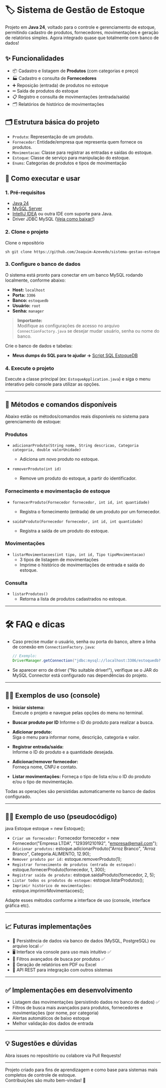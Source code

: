 # 🏷️ Sistema de Gestão de Estoque

Projeto em **Java 24**, voltado para o controle e gerenciamento de estoque, permitindo cadastro de produtos, fornecedores, movimentações e geração de relatórios simples.
Agora integrado quase que totalmente com banco de dados!

## ✨ Funcionalidades

- 📦 Cadastro e listagem de **Produtos** (com categorias e preço)
- 🏭 Cadastro e consulta de **Fornecedores**
- ➕ Reposição (entrada) de produtos no estoque
- ➖ Saída de produtos do estoque
- 📋 Registro e consulta de movimentações (entrada/saída)
- 🗂️ Relatórios de histórico de movimentações

## 🗂️ Estrutura básica do projeto

- `Produto`: Representação de um produto.
- `Fornecedor`: Entidade/empresa que representa quem fornece os produtos.
- `Movimentacao`: Classe para registrar as entradas e saídas do estoque.
- `Estoque`: Classe de serviço para manipulação do estoque.
- `Enums`: Categorias de produtos e tipos de movimentação

## 🚀 Como executar e usar

### 1. Pré-requisitos

- [Java 24](https://www.oracle.com/br/java/technologies/downloads/)
- [MySQL Server](https://dev.mysql.com/downloads/mysql/)
- [IntelliJ IDEA](https://www.jetbrains.com/idea/) ou outra IDE com suporte para Java.
- Driver JDBC MySQL ([Veja como baixar!](https://dev.mysql.com/downloads/connector/j/))

### 2. Clone o projeto

Clone o repositório

 ```sh git clone https://github.com/Joaquim-Azevedo/sistema-gestao-estoque```

### 3. Configure o banco de dados

O sistema está pronto para conectar em um banco MySQL rodando localmente, conforme abaixo:

- **Host:** `localhost`
- **Porta:** `3306`
- **Banco:** `estoquedb`
- **Usuário:** `root`
- **Senha:** `manager`

> **Importante:**  
> Modifique as configurações de acesso no arquivo `ConnectionFactory.java` se desejar mudar usuário, senha ou nome do banco.

Crie o banco de dados e tabelas:

- **Meus dumps do SQL para te ajudar ->** [Script SQL EstoqueDB](https://drive.google.com/file/d/1wW9AcE1iB_PHZRkxskP6F6xOQ_fzWaAq/view?usp=sharing)

### 4. Execute o projeto

Execute a classe principal (ex: `EstoqueApplication.java`) e siga o menu interativo pelo console para utilizar as opções.

---

## 📝 Métodos e comandos disponíveis

Abaixo estão os métodos/comandos reais disponíveis no sistema para gerenciamento de estoque:

### Produtos
- `adicionarProduto(String nome, String descricao, Categoria categoria, double valorUnidade)`
  - Adiciona um novo produto no estoque.

- `removerProduto(int id)`
  - Remove um produto do estoque, a partir do identificador.

### Fornecimento e movimentação de estoque
- `fornecerProduto(Fornecedor fornecedor, int id, int quantidade)`
  - Registra o fornecimento (entrada) de um produto por um fornecedor.

- `saidaProduto(Fornecedor fornecedor, int id, int quantidade)`
  - Registra a saída de um produto do estoque.

### Movimentações
- `listarMovimentacoes(int tipo, int id, Tipo tipoMovimentacao)`
  - 3 tipos de listagem de movimentações
  - Imprime o histórico de movimentações de entrada e saída do estoque.

### Consulta
- `listarProdutos()`
  - Retorna a lista de produtos cadastrados no estoque.

---

# 🛠️ FAQ e dicas

- Caso precise mudar o usuário, senha ou porta do banco, altere a linha de conexão em `ConnectionFactory.java`:

  ```java
  // Exemplo:
  DriverManager.getConnection("jdbc:mysql://localhost:3306/estoquedb?user=usuario_novo&password=senha_nova");
  
  
- Se aparecer erro de driver ("No suitable driver!"), verifique se o JAR do MySQL Connector está configurado nas dependências do projeto.

---

## 👨‍💻 Exemplos de uso (console)

- **Iniciar sistema:**  
  Execute o projeto e navegue pelas opções do menu no terminal.

- **Buscar produto por ID**
  Informe o ID do produto para realizar a busca.
- **Adicionar produto:**  
  Siga o menu para informar nome, descrição, categoria e valor.

- **Registrar entrada/saída:**  
  Informe o ID do produto e a quantidade desejada.

- **Adicionar/remover fornecedor:**  
  Forneça nome, CNPJ e contato.

- **Listar movimentações:**
  Forneça o tipo de lista e/ou o ID do produto e/ou o tipo de movimentação.

Todas as operações são persistidas automaticamente no banco de dados configurado.

---

## 👨‍💻 Exemplo de uso (pseudocódigo)

java Estoque estoque = new Estoque();
- `Criar um fornecedor:` Fornecedor fornecedor = new Fornecedor("Empresa LTDA", "129391210192", "empresa@email.com");
- `Adicionar produtos:` estoque.adicionarProduto("Arroz Branco", "Arroz Branco", Categoria.ALIMENTO, 12.90);
- `Remover produto por id:` estoque.removerProduto(1);
- `Registrar fornecimento de produtos (entrada de estoque):` estoque.fornecerProduto(fornecedor, 1, 300);
- `Registrar saída de produto:` estoque.saidaProduto(fornecedor, 2, 5);
- `Listar todos os produtos do estoque:` estoque.listarProdutos();
- `Imprimir histórico de movimentações:` estoque.imprimirMovimentacoes();

Adapte esses métodos conforme a interface de uso (console, interface gráfica etc).

---

## 📈 Futuras implementações

- 💾 Persistência de dados via banco de dados (MySQL, PostgreSQL) ou arquivo local ✅
- 🖥️ Interface via console para uso mais intuitivo ✅
- 🔎 Filtros avançados de busca por produtos ✅ 
- 📑 Geração de relatórios em PDF ou Excel
- 🔗 API REST para integração com outros sistemas

---

## ✅ Implementações em desenvolvimento  
- Listagem das movimentações (persistindo dados no banco de dados) ✅
- Filtros de busca mais avançados para produtos, fornecedores e movimentações (por nome, por categoria)
- Alertas automáticos de baixo estoque
- Melhor validação dos dados de entrada


---

## 💡 Sugestões e dúvidas

Abra issues no repositório ou colabore via Pull Requests!

---

Projeto criado para fins de aprendizagem e como base para sistemas mais completos de controle de estoque.  
Contribuições são muito bem-vindas! 🚀
